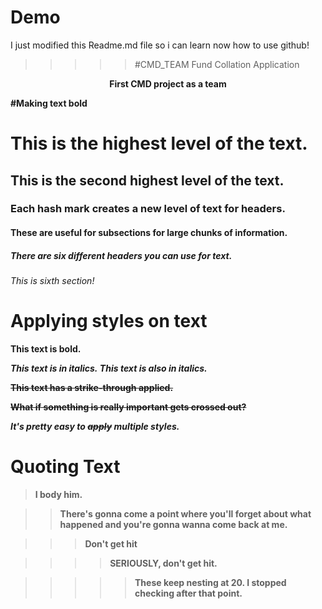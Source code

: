 # Demo


I just modified this Readme.md file so i can learn now how to use github!

>>>>>#CMD_TEAM Fund Collation Application
  
<div align="center"><b>First CMD project as a team<b></div>
  
  
 #Making text bold
  
 # This is the highest level of the text.
## This is the second highest level of the text.
### Each hash mark creates a new level of text for headers.
#### These are useful for subsections for large chunks of information.
##### There are six different headers you can use for text.
###### This is sixth section!

# Applying styles on text

**This text is bold.**

*This text is in italics.* _This text is also in italics._

~~This text has a strike-through applied.~~

~~**What if something is really important gets crossed out?**~~

_**It's pretty easy to ~~apply~~ multiple styles.**_


# Quoting Text

> I body him.

>> There's gonna come a point where you'll forget about what happened and you're gonna wanna come back at me.

>>> Don't get hit

>>>> SERIOUSLY, don't get hit.

>>>>> These keep nesting at 20. I stopped checking after that point.
